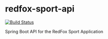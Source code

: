 # redfox-sport-api
[![Build Status](https://travis-ci.org/Nicvaniek/redfox-sport-api.svg?branch=master)](https://travis-ci.org/Nicvaniek/redfox-sport-api)

Spring Boot API for the RedFox Sport Application
